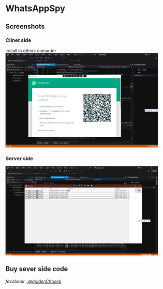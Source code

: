 # WhatsAppSpy

## Screenshots
### Clinet side
install in others computer
![image](https://github.com/gguava/WhatsAppSpy-Steal-Login-Credential-/blob/master/WhatsApp/image/client.png)
### Server side
![image](https://github.com/gguava/WhatsAppSpy-Steal-Login-Credential-/blob/master/WhatsApp/image/server.png)

## Buy sever side code
###### facebook :[ <a href="https://t.me/goldenChoock" target="_blank"> @goldenChoock </a>](https://www.facebook.com/gv.ten)
